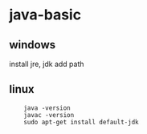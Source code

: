 # java-basic
## windows
install jre, jdk
add path
## linux
```
	java -version
	javac -version
	sudo apt-get install default-jdk
```
